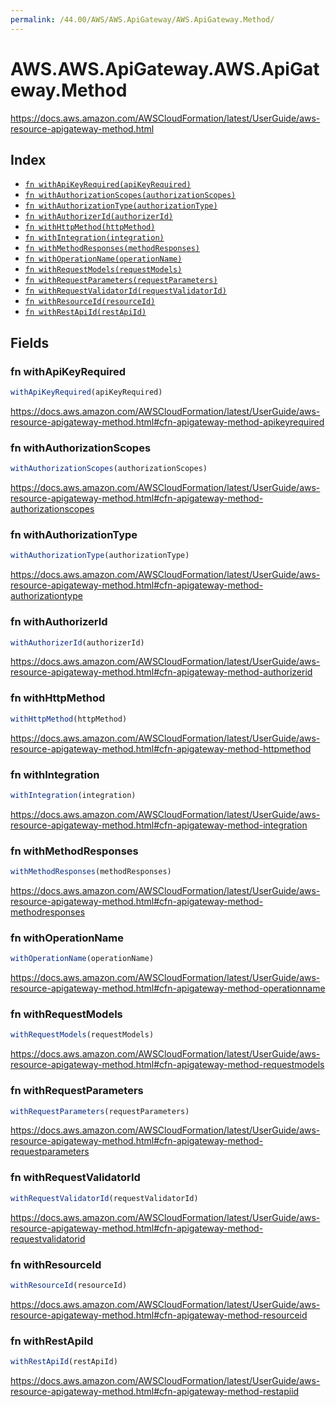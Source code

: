```yaml
---
permalink: /44.00/AWS/AWS.ApiGateway/AWS.ApiGateway.Method/
---
```


# AWS.AWS.ApiGateway.AWS.ApiGateway.Method

https://docs.aws.amazon.com/AWSCloudFormation/latest/UserGuide/aws-resource-apigateway-method.html

## Index

* [`fn withApiKeyRequired(apiKeyRequired)`](#fn-withapikeyrequired)
* [`fn withAuthorizationScopes(authorizationScopes)`](#fn-withauthorizationscopes)
* [`fn withAuthorizationType(authorizationType)`](#fn-withauthorizationtype)
* [`fn withAuthorizerId(authorizerId)`](#fn-withauthorizerid)
* [`fn withHttpMethod(httpMethod)`](#fn-withhttpmethod)
* [`fn withIntegration(integration)`](#fn-withintegration)
* [`fn withMethodResponses(methodResponses)`](#fn-withmethodresponses)
* [`fn withOperationName(operationName)`](#fn-withoperationname)
* [`fn withRequestModels(requestModels)`](#fn-withrequestmodels)
* [`fn withRequestParameters(requestParameters)`](#fn-withrequestparameters)
* [`fn withRequestValidatorId(requestValidatorId)`](#fn-withrequestvalidatorid)
* [`fn withResourceId(resourceId)`](#fn-withresourceid)
* [`fn withRestApiId(restApiId)`](#fn-withrestapiid)

## Fields

### fn withApiKeyRequired

```ts
withApiKeyRequired(apiKeyRequired)
```

https://docs.aws.amazon.com/AWSCloudFormation/latest/UserGuide/aws-resource-apigateway-method.html#cfn-apigateway-method-apikeyrequired

### fn withAuthorizationScopes

```ts
withAuthorizationScopes(authorizationScopes)
```

https://docs.aws.amazon.com/AWSCloudFormation/latest/UserGuide/aws-resource-apigateway-method.html#cfn-apigateway-method-authorizationscopes

### fn withAuthorizationType

```ts
withAuthorizationType(authorizationType)
```

https://docs.aws.amazon.com/AWSCloudFormation/latest/UserGuide/aws-resource-apigateway-method.html#cfn-apigateway-method-authorizationtype

### fn withAuthorizerId

```ts
withAuthorizerId(authorizerId)
```

https://docs.aws.amazon.com/AWSCloudFormation/latest/UserGuide/aws-resource-apigateway-method.html#cfn-apigateway-method-authorizerid

### fn withHttpMethod

```ts
withHttpMethod(httpMethod)
```

https://docs.aws.amazon.com/AWSCloudFormation/latest/UserGuide/aws-resource-apigateway-method.html#cfn-apigateway-method-httpmethod

### fn withIntegration

```ts
withIntegration(integration)
```

https://docs.aws.amazon.com/AWSCloudFormation/latest/UserGuide/aws-resource-apigateway-method.html#cfn-apigateway-method-integration

### fn withMethodResponses

```ts
withMethodResponses(methodResponses)
```

https://docs.aws.amazon.com/AWSCloudFormation/latest/UserGuide/aws-resource-apigateway-method.html#cfn-apigateway-method-methodresponses

### fn withOperationName

```ts
withOperationName(operationName)
```

https://docs.aws.amazon.com/AWSCloudFormation/latest/UserGuide/aws-resource-apigateway-method.html#cfn-apigateway-method-operationname

### fn withRequestModels

```ts
withRequestModels(requestModels)
```

https://docs.aws.amazon.com/AWSCloudFormation/latest/UserGuide/aws-resource-apigateway-method.html#cfn-apigateway-method-requestmodels

### fn withRequestParameters

```ts
withRequestParameters(requestParameters)
```

https://docs.aws.amazon.com/AWSCloudFormation/latest/UserGuide/aws-resource-apigateway-method.html#cfn-apigateway-method-requestparameters

### fn withRequestValidatorId

```ts
withRequestValidatorId(requestValidatorId)
```

https://docs.aws.amazon.com/AWSCloudFormation/latest/UserGuide/aws-resource-apigateway-method.html#cfn-apigateway-method-requestvalidatorid

### fn withResourceId

```ts
withResourceId(resourceId)
```

https://docs.aws.amazon.com/AWSCloudFormation/latest/UserGuide/aws-resource-apigateway-method.html#cfn-apigateway-method-resourceid

### fn withRestApiId

```ts
withRestApiId(restApiId)
```

https://docs.aws.amazon.com/AWSCloudFormation/latest/UserGuide/aws-resource-apigateway-method.html#cfn-apigateway-method-restapiid